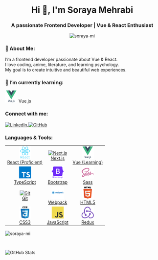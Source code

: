 <h1 align="center">Hi 👋, I'm Soraya Mehrabi</h1>
<h3 align="center">A passionate Frontend Developer | Vue & React Enthusiast</h3>

<p align="center">
  <img src="https://komarev.com/ghpvc/?username=soraya-mi&label=Profile%20views&color=0e75b6&style=flat" alt="soraya-mi" />
</p>

<h3 align="left">💬 About Me:</h3>
<p align="left">
  I’m a frontend developer passionate about Vue & React. <br>
  I love coding, anime, literature, and learning psychology. <br>
  My goal is to create intuitive and beautiful web experiences.
</p>
<h3 align="left">🌱 I’m currently learning:</h3>
<p align="left">
  <img src="https://raw.githubusercontent.com/devicons/devicon/master/icons/vuejs/vuejs-original-wordmark.svg" alt="Vue" width="40" height="40"/> Vue.js
</p>

<h3 align="left">Connect with me:</h3>
<p align="left">
  <a href="https://linkedin.com/in/soraya-mehrabi" target="_blank">
    <img align="center" src="https://raw.githubusercontent.com/rahuldkjain/github-profile-readme-generator/master/src/images/icons/Social/linked-in-alt.svg" alt="LinkedIn" height="30" width="40" />
  </a>
  <a href="https://github.com/soraya-mi" target="_blank">
    <img align="center" src="https://cdn.worldvectorlogo.com/logos/github-icon.svg" alt="GitHub" height="30" width="40" />
  </a>
</p>

<h3 align="left">Languages & Tools:</h3>
<table>
   <tr>
    <td align="center">
      <a href="https://reactjs.org/" target="_blank">
        <img src="https://raw.githubusercontent.com/devicons/devicon/master/icons/react/react-original-wordmark.svg" alt="React" width="40" height="40"/><br>React (Proficient)
      </a>
    </td>
    <td align="center">
      <a href="https://nextjs.org/" target="_blank">
        <img src="https://cdn.worldvectorlogo.com/logos/nextjs-2.svg" alt="Next.js" width="40" height="40"/><br>Next.js
      </a>
    </td>
    <td align="center">
      <a href="https://vuejs.org/" target="_blank">
        <img src="https://raw.githubusercontent.com/devicons/devicon/master/icons/vuejs/vuejs-original-wordmark.svg" alt="Vue" width="40" height="40"/><br>Vue (Learning)
      </a>
    </td>

  </tr>
  <tr>
    <td align="center">
      <a href="https://www.typescriptlang.org/" target="_blank">
        <img src="https://raw.githubusercontent.com/devicons/devicon/master/icons/typescript/typescript-original.svg" alt="TypeScript" width="40" height="40"/><br>TypeScript
      </a>
    </td>
    <td align="center">
      <a href="https://getbootstrap.com" target="_blank">
        <img src="https://raw.githubusercontent.com/devicons/devicon/master/icons/bootstrap/bootstrap-plain-wordmark.svg" alt="Bootstrap" width="40" height="40"/><br>Bootstrap
      </a>
    </td>
    <td align="center">
      <a href="https://sass-lang.com" target="_blank">
        <img src="https://raw.githubusercontent.com/devicons/devicon/master/icons/sass/sass-original.svg" alt="Sass" width="40" height="40"/><br>Sass
      </a>
    </td>
  </tr>
  <tr>
    <td align="center">
      <a href="https://git-scm.com/" target="_blank">
        <img src="https://www.vectorlogo.zone/logos/git-scm/git-scm-icon.svg" alt="Git" width="40" height="40"/><br>Git
      </a>
    </td>
    <td align="center">
      <a href="https://webpack.js.org" target="_blank">
        <img src="https://raw.githubusercontent.com/devicons/devicon/d00d0969292a6569d45b06d3f350f463a0107b0d/icons/webpack/webpack-original-wordmark.svg" alt="Webpack" width="40" height="40"/><br>Webpack
      </a>
    </td>
    <td align="center">
      <a href="https://www.w3.org/html/" target="_blank">
        <img src="https://raw.githubusercontent.com/devicons/devicon/master/icons/html5/html5-original-wordmark.svg" alt="HTML5" width="40" height="40"/><br>HTML5
      </a>
    </td>
  </tr>
  <tr>
    <td align="center">
      <a href="https://www.w3schools.com/css/" target="_blank">
        <img src="https://raw.githubusercontent.com/devicons/devicon/master/icons/css3/css3-original-wordmark.svg" alt="CSS3" width="40" height="40"/><br>CSS3
      </a>
    </td>
    <td align="center">
      <a href="https://developer.mozilla.org/en-US/docs/Web/JavaScript" target="_blank">
        <img src="https://raw.githubusercontent.com/devicons/devicon/master/icons/javascript/javascript-original.svg" alt="JavaScript" width="40" height="40"/><br>JavaScript
      </a>
    </td>
    <td align="center">
      <a href="https://redux.js.org" target="_blank">
        <img src="https://raw.githubusercontent.com/devicons/devicon/master/icons/redux/redux-original.svg" alt="Redux" width="40" height="40"/><br>Redux
      </a>
    </td>
  </tr>
</table>

<p><img align="center" src="https://github-readme-stats.vercel.app/api/top-langs?username=soraya-mi&show_icons=true&locale=en&layout=compact" alt="soraya-mi" /></p>
<br/>
<p >
  <img src="https://github-readme-stats.vercel.app/api?username=soraya-mi&show_icons=true&theme=radical" alt="GitHub Stats" />
</p>
